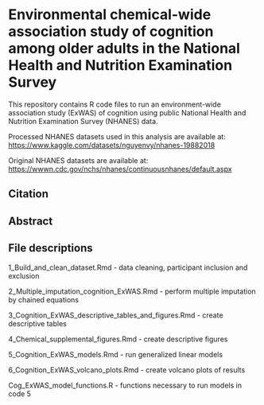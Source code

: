# Environmental chemical-wide association study of cognition among older adults in the National Health and Nutrition Examination Survey

This repository contains R code files to run an environment-wide association study (ExWAS) of cognition using public National Health and Nutrition Examination Survey (NHANES) data.

Processed NHANES datasets used in this analysis are available at: https://www.kaggle.com/datasets/nguyenvy/nhanes-19882018

Original NHANES datasets are available at: https://wwwn.cdc.gov/nchs/nhanes/continuousnhanes/default.aspx

## Citation

## Abstract

## File descriptions

1_Build_and_clean_dataset.Rmd - data cleaning, participant inclusion and exclusion

2_Multiple_imputation_cognition_ExWAS.Rmd - perform multiple imputation by chained equations

3_Cognition_ExWAS_descriptive_tables_and_figures.Rmd - create descriptive tables

4_Chemical_supplemental_figures.Rmd - create descriptive figures

5_Cognition_ExWAS_models.Rmd - run generalized linear models

6_Cognition_ExWAS_volcano_plots.Rmd - create volcano plots of results

Cog_ExWAS_model_functions.R - functions necessary to run models in code 5
